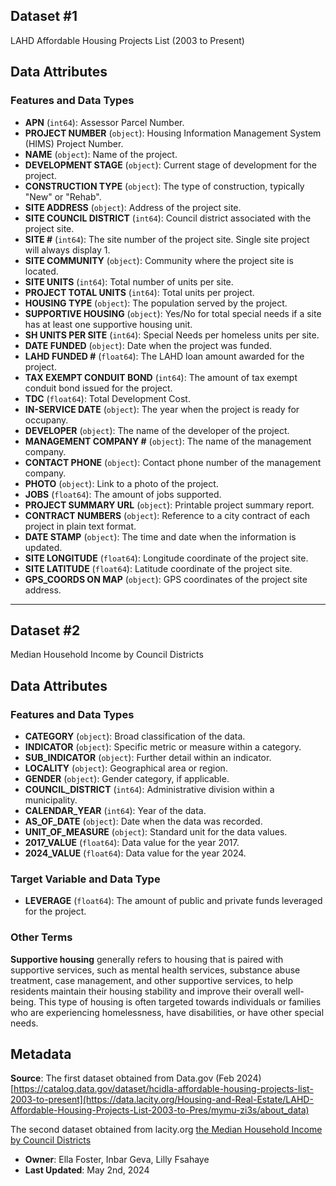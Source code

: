 ## Dataset #1
LAHD Affordable Housing Projects List (2003 to Present)

## Data Attributes

### Features and Data Types

- **APN** (`int64`): Assessor Parcel Number.
- **PROJECT NUMBER** (`object`): Housing Information Management System (HIMS) Project Number.
- **NAME** (`object`): Name of the project.
- **DEVELOPMENT STAGE** (`object`): Current stage of development for the project.
- **CONSTRUCTION TYPE** (`object`): The type of construction, typically "New" or "Rehab".
- **SITE ADDRESS** (`object`): Address of the project site.
- **SITE COUNCIL DISTRICT** (`int64`): Council district associated with the project site.
- **SITE #** (`int64`): The site number of the project site. Single site project will always display 1.
- **SITE COMMUNITY** (`object`): Community where the project site is located.
- **SITE UNITS** (`int64`): Total number of units per site.
- **PROJECT TOTAL UNITS** (`int64`): Total units per project.
- **HOUSING TYPE** (`object`): The population served by the project.
- **SUPPORTIVE HOUSING** (`object`): Yes/No for total special needs if a site has at least one supportive housing unit.
- **SH UNITS PER SITE** (`int64`): Special Needs per homeless units per site.
- **DATE FUNDED** (`object`): Date when the project was funded.
- **LAHD FUNDED #** (`float64`): The LAHD loan amount awarded for the project.
- **TAX EXEMPT CONDUIT BOND** (`int64`): The amount of tax exempt conduit bond issued for the project.
- **TDC** (`float64`): Total Development Cost.
- **IN-SERVICE DATE** (`object`): The year when the project is ready for occupany.
- **DEVELOPER** (`object`): The name of the developer of the project.
- **MANAGEMENT COMPANY #** (`object`): The name of the management company.
- **CONTACT PHONE** (`object`): Contact phone number of the management company.
- **PHOTO** (`object`): Link to a photo of the project.
- **JOBS** (`float64`): The amount of jobs supported.
- **PROJECT SUMMARY URL** (`object`): Printable project summary report.
- **CONTRACT NUMBERS** (`object`): Reference to a city contract of each project in plain text format.
- **DATE STAMP** (`object`): The time and date when the information is updated.
- **SITE LONGITUDE** (`float64`): Longitude coordinate of the project site.
- **SITE LATITUDE** (`float64`): Latitude coordinate of the project site.
- **GPS_COORDS ON MAP** (`object`): GPS coordinates of the project site address.

-------------------------------------------------------------------------------------------------------

## Dataset #2
Median Household Income by Council Districts

## Data Attributes

### Features and Data Types

- **CATEGORY** (`object`): Broad classification of the data.
- **INDICATOR** (`object`): Specific metric or measure within a category.
- **SUB_INDICATOR** (`object`): Further detail within an indicator.
- **LOCALITY** (`object`): Geographical area or region.
- **GENDER** (`object`): Gender category, if applicable.
- **COUNCIL_DISTRICT** (`int64`): Administrative division within a municipality.
- **CALENDAR_YEAR** (`int64`): Year of the data.
- **AS_OF_DATE** (`object`): Date when the data was recorded.
- **UNIT_OF_MEASURE** (`object`): Standard unit for the data values.
- **2017_VALUE** (`float64`): Data value for the year 2017.
- **2024_VALUE** (`float64`): Data value for the year 2024.




### Target Variable and Data Type
- **LEVERAGE** (`float64`): The amount of public and private funds leveraged for the project.

### Other Terms
**Supportive housing** generally refers to housing that is paired with supportive services, such as mental health services, substance abuse treatment, case management, and other supportive services, to help residents maintain their housing stability and improve their overall well-being. This type of housing is often targeted towards individuals or families who are experiencing homelessness, have disabilities, or have other special needs.

## Metadata

**Source**: The first dataset obtained from Data.gov (Feb 2024) [https://catalog.data.gov/dataset/hcidla-affordable-housing-projects-list-2003-to-present](https://data.lacity.org/Housing-and-Real-Estate/LAHD-Affordable-Housing-Projects-List-2003-to-Pres/mymu-zi3s/about_data)

The second dataset obtained from lacity.org [the Median Household Income by Council Districts](https://controllerdata.lacity.org/dataset/Median-Household-Income-by-Council-Districts/khbi-qsyb)

- **Owner**: Ella Foster, Inbar Geva, Lilly Fsahaye
- **Last Updated**: May 2nd, 2024
